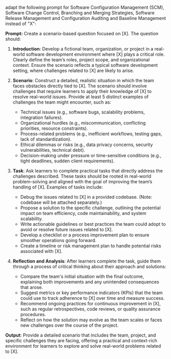 adapt the following prompt for Software Configuration Management (SCM), Software Change Control, Branching and Merging Strategies, Software Release Management and Configuration Auditing and Baseline Management instead of "X":

**Prompt:**
Create a scenario-based question focused on [X]. The question should:

1. **Introduction**: Develop a fictional team, organization, or project in a real-world software development environment where [X] plays a critical role. Clearly define the team’s roles, project scope, and organizational context. Ensure the scenario reflects a typical software development setting, where challenges related to [X] are likely to arise.

2. **Scenario**: Construct a detailed, realistic situation in which the team faces obstacles directly tied to [X]. The scenario should involve challenges that require learners to apply their knowledge of [X] to resolve real-world issues. Provide at least 5 distinct examples of challenges the team might encounter, such as:
   - Technical issues (e.g., software bugs, scalability problems, integration failures).
   - Organizational hurdles (e.g., miscommunication, conflicting priorities, resource constraints).
   - Process-related problems (e.g., inefficient workflows, testing gaps, lack of standardization).
   - Ethical dilemmas or risks (e.g., data privacy concerns, security vulnerabilities, technical debt).
   - Decision-making under pressure or time-sensitive conditions (e.g., tight deadlines, sudden client requirements).

3. **Task**: Ask learners to complete practical tasks that directly address the challenges described. These tasks should be rooted in real-world problem-solving and aligned with the goal of improving the team’s handling of [X]. Examples of tasks include:
   - Debug the issues related to [X] in a provided codebase. (Note: codebase will be attached separately.)
   - Propose a solution to the specific challenge, outlining the potential impact on team efficiency, code maintainability, and system scalability.
   - Write actionable guidelines or best practices the team could adopt to avoid or resolve future issues related to [X].
   - Develop a checklist or a process improvement plan to ensure smoother operations going forward.
   - Create a timeline or risk management plan to handle potential risks associated with [X].

4. **Reflection and Analysis**: After learners complete the task, guide them through a process of critical thinking about their approach and solutions:
   - Compare the team's initial situation with the final outcome, explaining both improvements and any unintended consequences that arose.
   - Suggest metrics or key performance indicators (KPIs) that the team could use to track adherence to [X] over time and measure success.
   - Recommend ongoing practices for continuous improvement in [X], such as regular retrospectives, code reviews, or quality assurance procedures.
   - Reflect on how the solution may evolve as the team scales or faces new challenges over the course of the project.

**Output**: Provide a detailed scenario that includes the team, project, and specific challenges they are facing, offering a practical and context-rich environment for learners to explore and solve real-world problems related to [X].